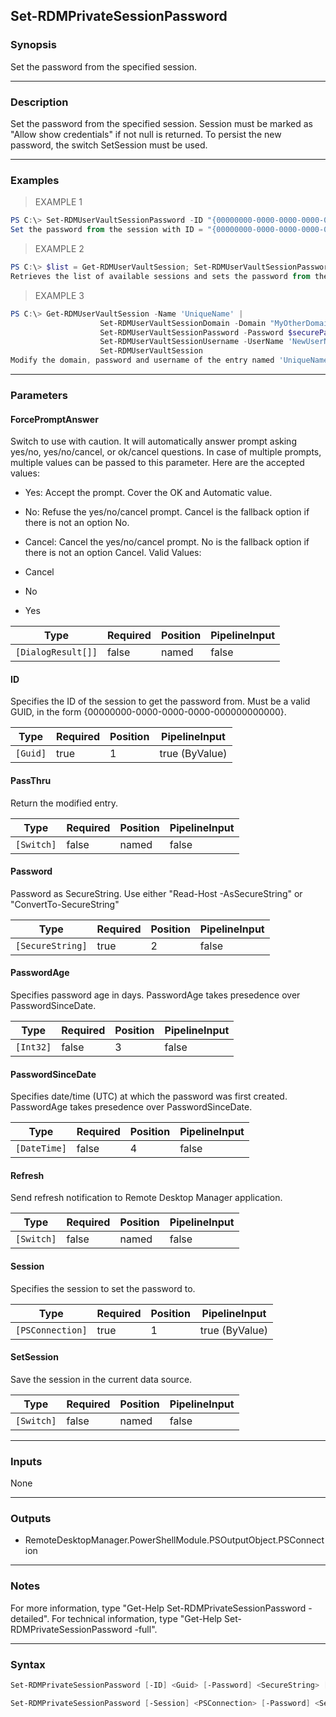 Set-RDMPrivateSessionPassword
-----------------------------

### Synopsis
Set the password from the specified session.

---

### Description

Set the password from the specified session. Session must be marked as "Allow show credentials" if not null is returned.  To persist the new password, the switch SetSession must be used.

---

### Examples
> EXAMPLE 1

```PowerShell
PS C:\> Set-RDMUserVaultSessionPassword -ID "{00000000-0000-0000-0000-000000000000}" -Password (Read-Host -AsSecureString "Password") -SetSession
Set the password from the session with ID = "{00000000-0000-0000-0000-000000000000}".
```
> EXAMPLE 2

```PowerShell
PS C:\> $list = Get-RDMUserVaultSession; Set-RDMUserVaultSessionPassword -ID $list[1].ID -Password (Read-Host -AsSecureString "Password") -SetSession
Retrieves the list of available sessions and sets the password from the the second element in the list.
```
> EXAMPLE 3

```PowerShell
PS C:\> Get-RDMUserVaultSession -Name 'UniqueName' |
                    Set-RDMUserVaultSessionDomain -Domain "MyOtherDomain.com" -PassThru |
                    Set-RDMUserVaultSessionPassword -Password $securePassword -PassThru |
                    Set-RDMUserVaultSessionUsername -UserName 'NewUserName' -PassThru |
                    Set-RDMUserVaultSession
Modify the domain, password and username of the entry named 'UniqueName'. The variable $securePassword is a secure string previously set. Persist the modification with the Set-RDMUserVaultSession call.
```

---

### Parameters
#### **ForcePromptAnswer**
Switch to use with caution. It will automatically answer prompt asking yes/no, yes/no/cancel, or ok/cancel questions. In case of multiple prompts, multiple values can be passed to this parameter. Here are the accepted values:
* Yes: Accept the prompt. Cover the OK and Automatic value.
* No: Refuse the yes/no/cancel prompt. Cancel is the fallback option if there is not an option No.
* Cancel: Cancel the yes/no/cancel prompt. No is the fallback option if there is not an option Cancel.
Valid Values:

* Cancel
* No
* Yes

|Type              |Required|Position|PipelineInput|
|------------------|--------|--------|-------------|
|`[DialogResult[]]`|false   |named   |false        |

#### **ID**
Specifies the ID of the session to get the password from.
Must be a valid GUID, in the form {00000000-0000-0000-0000-000000000000}.

|Type    |Required|Position|PipelineInput |
|--------|--------|--------|--------------|
|`[Guid]`|true    |1       |true (ByValue)|

#### **PassThru**
Return the modified entry.

|Type      |Required|Position|PipelineInput|
|----------|--------|--------|-------------|
|`[Switch]`|false   |named   |false        |

#### **Password**
Password as SecureString.
Use either "Read-Host -AsSecureString" or "ConvertTo-SecureString"

|Type            |Required|Position|PipelineInput|
|----------------|--------|--------|-------------|
|`[SecureString]`|true    |2       |false        |

#### **PasswordAge**
Specifies password age in days. PasswordAge takes presedence over PasswordSinceDate.

|Type     |Required|Position|PipelineInput|
|---------|--------|--------|-------------|
|`[Int32]`|false   |3       |false        |

#### **PasswordSinceDate**
Specifies date/time (UTC) at which the password was first created. PasswordAge takes presedence over PasswordSinceDate.

|Type        |Required|Position|PipelineInput|
|------------|--------|--------|-------------|
|`[DateTime]`|false   |4       |false        |

#### **Refresh**
Send refresh notification to Remote Desktop Manager application.

|Type      |Required|Position|PipelineInput|
|----------|--------|--------|-------------|
|`[Switch]`|false   |named   |false        |

#### **Session**
Specifies the session to set the password to.

|Type            |Required|Position|PipelineInput |
|----------------|--------|--------|--------------|
|`[PSConnection]`|true    |1       |true (ByValue)|

#### **SetSession**
Save the session in the current data source.

|Type      |Required|Position|PipelineInput|
|----------|--------|--------|-------------|
|`[Switch]`|false   |named   |false        |

---

### Inputs
None

---

### Outputs
* RemoteDesktopManager.PowerShellModule.PSOutputObject.PSConnection

---

### Notes
For more information, type "Get-Help Set-RDMPrivateSessionPassword -detailed". For technical information, type "Get-Help Set-RDMPrivateSessionPassword -full".

---

### Syntax
```PowerShell
Set-RDMPrivateSessionPassword [-ID] <Guid> [-Password] <SecureString> [[-PasswordAge] <Int32>] [-PassThru] [[-PasswordSinceDate] <DateTime>] [-Refresh] [-SetSession] [-ForcePromptAnswer <Cancel | No | Yes>] [<CommonParameters>]
```
```PowerShell
Set-RDMPrivateSessionPassword [-Session] <PSConnection> [-Password] <SecureString> [[-PasswordAge] <Int32>] [-PassThru] [[-PasswordSinceDate] <DateTime>] [-Refresh] [-SetSession] [-ForcePromptAnswer <Cancel | No | Yes>] [<CommonParameters>]
```
